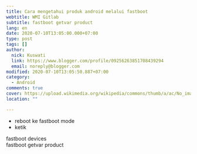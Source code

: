 ```yaml
---
title: Cara mengetahui produk android melalui fastboot
webtitle: WMI Gitlab
subtitle: fastboot getvar product
lang: en
date: 2020-07-10T13:05:00.000+07:00
type: post
tags: []
author:
  nick: Kuswati
  link: https://www.blogger.com/profile/09256263851708439294
  email: noreply@blogger.com
modified: 2020-07-10T13:05:50.887+07:00
category:
  - Android
comments: true
cover: https://upload.wikimedia.org/wikipedia/commons/thumb/a/ac/No_image_available.svg/2048px-No_image_available.svg.png
location: ""

---
```


<ul style="text-align: left;"><li>reboot ke fastboot mode</li><li>ketik</li></ul>fastboot devices<div>fastboot getvar product</div>